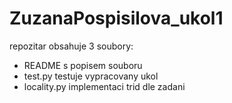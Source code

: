 # ZuzanaPospisilova_ukol1
repozitar obsahuje 3 soubory:
- README s popisem souboru
- test.py testuje vypracovany ukol
- locality.py implementaci trid dle zadani
